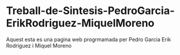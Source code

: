 # Treball-de-Sintesis-PedroGarcia-ErikRodriguez-MiquelMoreno
Aquest esta es una pagina web progrmamada per Pedro Garcia Erik Rodriguez i Miquel Moreno
